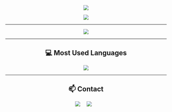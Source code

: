 <p align="center">
  <a href="https://skillicons.dev">
    <img src="https://skillicons.dev/icons?i=c,cpp,css,discord,eclipse,git,github,gitlab,html,java,julia,latex,md,netlify,powershell" />
  </a>
</p>

<p align="center">
  <a href="https://skillicons.dev">
    <img src="https://skillicons.dev/icons?i=py,pytorch,r,stackoverflow,tensorflow,twitter,vscode,wordpress" />
  </a>
</p>

<hr>

<p align="center">
  <a target="_blank"href="https://github.com/pitmonticone"><img src="https://github-readme-stats.vercel.app/api?username=pitmonticone&count_private=true&show_icons=true&theme=graywhite" /></a>
</p>

<hr>

<h2 align="center"> 💻 Most Used Languages</h2>

<p align="center">
  <a href="https://skillicons.dev">
    <img src="https://skillicons.dev/icons?i=julia,py,r,cpp" />
  </a>
</p>

<hr>

<h2  align="center">📫 Contact</h2>
<p align="center">
  <a target="_blank"href="https://twitter.com/PietroMonticone"><img src="https://img.shields.io/badge/twitter-%231DA1F2.svg?&style=for-the-badge&logo=twitter&logoColor=white" /></a>&nbsp;&nbsp;&nbsp;&nbsp;
  <a href="mailto:pit.monticone@gmail.com"><img src="https://img.shields.io/badge/gmail-%23D14836.svg?&style=for-the-badge&logo=gmail&logoColor=white" /></a>&nbsp;&nbsp;&nbsp;&nbsp;
</p>
